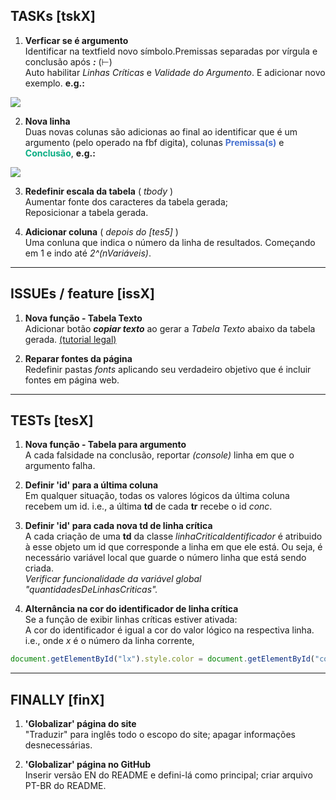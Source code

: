 <!-- Copyright (c) 2016 Micael Levi L. Cavalcante. All rights reserved. -->

## TASKs [tskX]

1. **Verficar se é argumento** <br>
Identificar na textfield novo símbolo.Premissas separadas por vírgula e conclusão após ***:*** (&#8866;) <br>
Auto habilitar _Linhas Críticas_ e _Validade do Argumento_. E adicionar novo exemplo. **e.g.:** <br>
<img src="http://i.imgur.com/Hnl833H.png">

2. **Nova linha** <br>
Duas novas colunas são adicionas ao final ao identificar que é um argumento (pelo operado na fbf digita), colunas
<span style="color:rgb(72, 114,208)">**Premissa(s)**</span> e
<span style="color:rgb(9, 173, 131)">**Conclusão**</span>, **e.g.:** <br>
<img src="http://i.imgur.com/U9KIptj.png">

3. **Redefinir escala da tabela** ( _tbody_ ) <br>
Aumentar fonte dos caracteres da tabela gerada;<br>
Reposicionar a tabela gerada.

4. **Adicionar coluna** ( _depois do [tes5]_ ) <br>
Uma conluna que indica o número da linha de resultados. Começando em 1 e indo até _2^(nVariáveis)_.


---
## ISSUEs / feature [issX]

1. **Nova função - Tabela Texto** <br>
Adicionar botão ***copiar texto*** ao gerar a _Tabela Texto_ abaixo da tabela gerada.
<a href="https://zenorocha.github.io/clipboard.js/">(tutorial legal)</a>

2. **Reparar fontes da página** <br>
Redefinir pastas _fonts_ aplicando seu verdadeiro objetivo que é incluir fontes em página web.


---
## TESTs [tesX]

1. **Nova função - Tabela para argumento** <br>
A cada falsidade na conclusão, reportar _(console)_ linha em que o argumento falha.

2. **Definir 'id' para a última coluna** <br>
Em qualquer situação, todas os valores lógicos da última coluna recebem um id. i.e.,
a última **td** de cada **tr** recebe o id _conc_.

3. **Definir 'id' para cada nova td de linha crítica** <br>
A cada criação de uma **td** da classe _linhaCriticaIdentificador_ é atribuido à esse objeto um id que corresponde a linha em que ele está. Ou seja, é necessário variável local que guarde o número linha que está sendo criada. <br>
_Verificar funcionalidade da variável global "quantidadesDeLinhasCriticas"._

4. **Alternância na cor do identificador de linha crítica** <br>
Se a função de exibir linhas críticas estiver ativada:<br>
A cor do identificador é igual a cor do valor lógico na respectiva linha. i.e., onde _x_ é o número da linha corrente,
```javascript
document.getElementById("lx").style.color = document.getElementById("conc").style.color;
```


---
## FINALLY [finX]

1. **'Globalizar' página do site** <br>
"Traduzir" para inglês todo o escopo do site;
apagar informações desnecessárias.

2. **'Globalizar' página no GitHub** <br>
Inserir versão EN do README e defini-lá como principal;
criar arquivo PT-BR do README.
